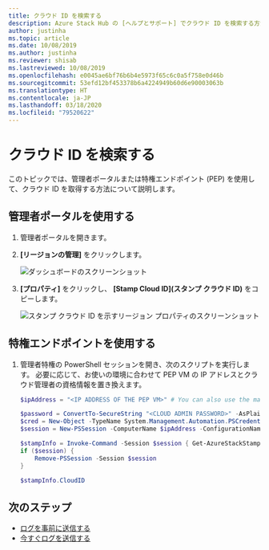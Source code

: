```yaml
---
title: クラウド ID を検索する
description: Azure Stack Hub の [ヘルプとサポート] でクラウド ID を検索する方法について説明します。
author: justinha
ms.topic: article
ms.date: 10/08/2019
ms.author: justinha
ms.reviewer: shisab
ms.lastreviewed: 10/08/2019
ms.openlocfilehash: e0045ae6bf76b6b4e5973f65c6c0a5f758e0d46b
ms.sourcegitcommit: 53efd12bf453378b6a4224949b60d6e90003063b
ms.translationtype: HT
ms.contentlocale: ja-JP
ms.lasthandoff: 03/18/2020
ms.locfileid: "79520622"
---
```

# <a name="find-your-cloud-id"></a>クラウド ID を検索する

このトピックでは、管理者ポータルまたは特権エンドポイント (PEP) を使用して、クラウド ID を取得する方法について説明します。 

## <a name="use-the-administrator-portal"></a>管理者ポータルを使用する

1. 管理者ポータルを開きます。 
1. **[リージョンの管理]** をクリックします。

   ![ダッシュボードのスクリーンショット](./media/azure-stack-automatic-log-collection/dashboard.png)

1. **[プロパティ]** をクリックし、 **[Stamp Cloud ID]\(スタンプ クラウド ID\)** をコピーします。

   ![スタンプ クラウド ID を示すリージョン プロパティのスクリーンショット](media/azure-stack-automatic-log-collection/region-properties-blade-with-stamp-cloud-id.png)


## <a name="use-the-privileged-endpoint"></a>特権エンドポイントを使用する

1. 管理者特権の PowerShell セッションを開き、次のスクリプトを実行します。 必要に応じて、お使いの環境に合わせて PEP VM の IP アドレスとクラウド管理者の資格情報を置き換えます。 

   ```powershell
   $ipAddress = "<IP ADDRESS OF THE PEP VM>" # You can also use the machine name instead of IP here.

   $password = ConvertTo-SecureString "<CLOUD ADMIN PASSWORD>" -AsPlainText -Force
   $cred = New-Object -TypeName System.Management.Automation.PSCredential ("<DOMAIN NAME>\CloudAdmin", $password)
   $session = New-PSSession -ComputerName $ipAddress -ConfigurationName PrivilegedEndpoint -Credential $cred

   $stampInfo = Invoke-Command -Session $session { Get-AzureStackStampInformation }
   if ($session) {
       Remove-PSSession -Session $session
   }

   $stampInfo.CloudID
   ```

## <a name="next-steps"></a>次のステップ

* [ログを事前に送信する](azure-stack-configure-automatic-diagnostic-log-collection-tzl.md)
* [今すぐログを送信する](azure-stack-configure-on-demand-diagnostic-log-collection-portal-tzl.md)






